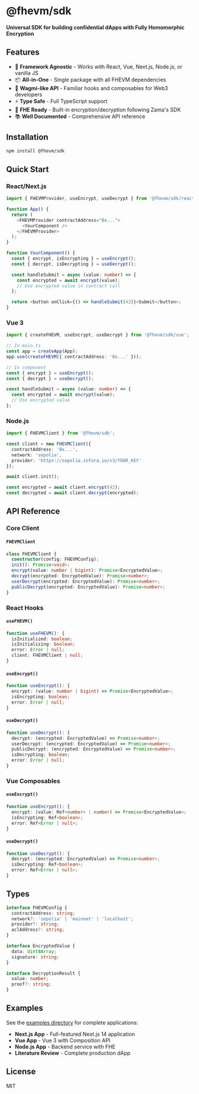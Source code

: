 # @fhevm/sdk

**Universal SDK for building confidential dApps with Fully Homomorphic Encryption**

## Features

- 🔧 **Framework Agnostic** - Works with React, Vue, Next.js, Node.js, or vanilla JS
- 📦 **All-in-One** - Single package with all FHEVM dependencies
- 🎨 **Wagmi-like API** - Familiar hooks and composables for Web3 developers
- ⚡ **Type Safe** - Full TypeScript support
- 🔐 **FHE Ready** - Built-in encryption/decryption following Zama's SDK
- 📚 **Well Documented** - Comprehensive API reference

## Installation

```bash
npm install @fhevm/sdk
```

## Quick Start

### React/Next.js

```typescript
import { FHEVMProvider, useEncrypt, useDecrypt } from '@fhevm/sdk/react';

function App() {
  return (
    <FHEVMProvider contractAddress="0x...">
      <YourComponent />
    </FHEVMProvider>
  );
}

function YourComponent() {
  const { encrypt, isEncrypting } = useEncrypt();
  const { decrypt, isDecrypting } = useDecrypt();

  const handleSubmit = async (value: number) => {
    const encrypted = await encrypt(value);
    // Use encrypted value in contract call
  };

  return <button onClick={() => handleSubmit(42)}>Submit</button>;
}
```

### Vue 3

```typescript
import { createFHEVM, useEncrypt, useDecrypt } from '@fhevm/sdk/vue';

// In main.ts
const app = createApp(App);
app.use(createFHEVM({ contractAddress: '0x...' }));

// In component
const { encrypt } = useEncrypt();
const { decrypt } = useDecrypt();

const handleSubmit = async (value: number) => {
  const encrypted = await encrypt(value);
  // Use encrypted value
};
```

### Node.js

```typescript
import { FHEVMClient } from '@fhevm/sdk';

const client = new FHEVMClient({
  contractAddress: '0x...',
  network: 'sepolia',
  provider: 'https://sepolia.infura.io/v3/YOUR_KEY'
});

await client.init();

const encrypted = await client.encrypt(42);
const decrypted = await client.decrypt(encrypted);
```

## API Reference

### Core Client

#### `FHEVMClient`

```typescript
class FHEVMClient {
  constructor(config: FHEVMConfig);
  init(): Promise<void>;
  encrypt(value: number | bigint): Promise<EncryptedValue>;
  decrypt(encrypted: EncryptedValue): Promise<number>;
  userDecrypt(encrypted: EncryptedValue): Promise<number>;
  publicDecrypt(encrypted: EncryptedValue): Promise<number>;
}
```

### React Hooks

#### `useFHEVM()`

```typescript
function useFHEVM(): {
  isInitialized: boolean;
  isInitializing: boolean;
  error: Error | null;
  client: FHEVMClient | null;
}
```

#### `useEncrypt()`

```typescript
function useEncrypt(): {
  encrypt: (value: number | bigint) => Promise<EncryptedValue>;
  isEncrypting: boolean;
  error: Error | null;
}
```

#### `useDecrypt()`

```typescript
function useDecrypt(): {
  decrypt: (encrypted: EncryptedValue) => Promise<number>;
  userDecrypt: (encrypted: EncryptedValue) => Promise<number>;
  publicDecrypt: (encrypted: EncryptedValue) => Promise<number>;
  isDecrypting: boolean;
  error: Error | null;
}
```

### Vue Composables

#### `useEncrypt()`

```typescript
function useEncrypt(): {
  encrypt: (value: Ref<number> | number) => Promise<EncryptedValue>;
  isEncrypting: Ref<boolean>;
  error: Ref<Error | null>;
}
```

#### `useDecrypt()`

```typescript
function useDecrypt(): {
  decrypt: (encrypted: EncryptedValue) => Promise<number>;
  isDecrypting: Ref<boolean>;
  error: Ref<Error | null>;
}
```

## Types

```typescript
interface FHEVMConfig {
  contractAddress: string;
  network?: 'sepolia' | 'mainnet' | 'localhost';
  provider?: string;
  aclAddress?: string;
}

interface EncryptedValue {
  data: Uint8Array;
  signature: string;
}

interface DecryptionResult {
  value: number;
  proof?: string;
}
```

## Examples

See the [examples directory](../../examples/) for complete applications:

- **Next.js App** - Full-featured Next.js 14 application
- **Vue App** - Vue 3 with Composition API
- **Node.js App** - Backend service with FHE
- **Literature Review** - Complete production dApp

## License

MIT
